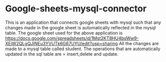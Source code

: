# Google-sheets-mysql-connector

This is an application that connects google sheets with mysql such that any changes made in the google sheet is automatically reflected in the mysql table.
The google sheet used for the above application is https://docs.google.com/spreadsheets/d/1Mst2KT8HU4bsWw9-XEiW2QLgQJlNEu3YVUTk6G67UYU/edit?usp=sharing
All the changes are made to a mysql table  called student. 
The operations that are automatically updated in the sql table are  = insert,delete and update.
